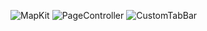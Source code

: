 ![MapKit](https://user-images.githubusercontent.com/38347138/125178837-10ca6680-e1f1-11eb-8ae3-9a664bd07aa5.gif)
![PageController](https://user-images.githubusercontent.com/38347138/125178838-11fb9380-e1f1-11eb-8f1b-0f9733e14cbd.gif)
![CustomTabBar](https://user-images.githubusercontent.com/38347138/127751102-8549f7b8-5437-40e4-be96-4cf33c5be261.gif)
